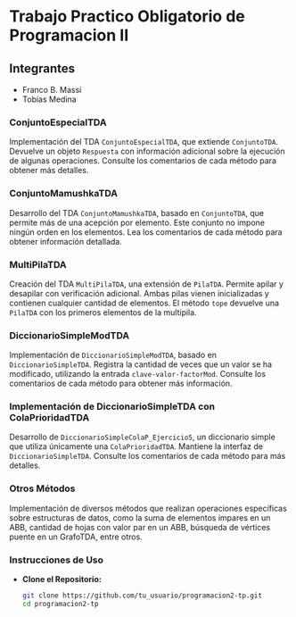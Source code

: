 # Trabajo Practico Obligatorio de Programacion II
## Integrantes
- Franco B. Massi
- Tobías Medina

### ConjuntoEspecialTDA
Implementación del TDA `ConjuntoEspecialTDA`, que extiende `ConjuntoTDA`. Devuelve un objeto `Respuesta` con información adicional sobre la ejecución de algunas operaciones. Consulte los comentarios de cada método para obtener más detalles.

### ConjuntoMamushkaTDA
Desarrollo del TDA `ConjuntoMamushkaTDA`, basado en `ConjuntoTDA`, que permite más de una acepción por elemento. Este conjunto no impone ningún orden en los elementos. Lea los comentarios de cada método para obtener información detallada.

### MultiPilaTDA
Creación del TDA `MultiPilaTDA`, una extensión de `PilaTDA`. Permite apilar y desapilar con verificación adicional. Ambas pilas vienen inicializadas y contienen cualquier cantidad de elementos. El método `tope` devuelve una `PilaTDA` con los primeros elementos de la multipila.

### DiccionarioSimpleModTDA
Implementación de `DiccionarioSimpleModTDA`, basado en `DiccionarioSimpleTDA`. Registra la cantidad de veces que un valor se ha modificado, utilizando la entrada `clave-valor-factorMod`. Consulte los comentarios de cada método para obtener más información.

### Implementación de DiccionarioSimpleTDA con ColaPrioridadTDA
Desarrollo de `DiccionarioSimpleColaP_Ejercicio5`, un diccionario simple que utiliza únicamente una `ColaPrioridadTDA`. Mantiene la interfaz de `DiccionarioSimpleTDA`. Consulte los comentarios de cada método para más detalles.

### Otros Métodos
Implementación de diversos métodos que realizan operaciones específicas sobre estructuras de datos, como la suma de elementos impares en un ABB, cantidad de hojas con valor par en un ABB, búsqueda de vértices puente en un GrafoTDA, entre otros.

### Instrucciones de Uso
- **Clone el Repositorio:**
  ```bash
  git clone https://github.com/tu_usuario/programacion2-tp.git
  cd programacion2-tp
